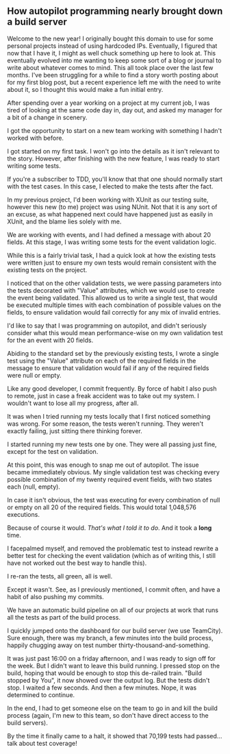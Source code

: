## How autopilot programming nearly brought down a build server

Welcome to the new year! I originally bought this domain to use for some personal projects instead of using hardcoded IPs. Eventually, I figured that now that I have it, I might as well chuck something up here to look at. This eventually evolved into me wanting to keep some sort of a blog or journal to write about whatever comes to mind. This all took place over the last few months. I've been struggling for a while to find a story worth posting about for my first blog post, but a recent experience left me with the need to write about it, so I thought this would make a fun initial entry.

After spending over a year working on a project at my current job, I was tired of looking at the same code day in, day out, and asked my manager for a bit of a change in scenery.

I got the opportunity to start on a new team working with something I hadn't worked with before.

I got started on my first task. I won't go into the details as it isn't relevant to the story. However, after finishing with the new feature, I was ready to start writing some tests.

If you're a subscriber to TDD, you'll know that that one should normally start with the test cases. In this case, I elected to make the tests after the fact.

In my previous project, I'd been working with XUnit as our testing suite, however this new (to me) project was using NUnit. Not that it is any sort of an excuse, as what happened next could have happened just as easily in XUnit, and the blame lies solely with me.

We are working with events, and I had defined a message with about 20 fields. At this stage, I was writing some tests for the event validation logic.

While this is a fairly trivial task, I had a quick look at how the existing tests were written just to ensure my own tests would remain consistent with the existing tests on the project.

I noticed that on the other validation tests, we were passing parameters into the tests decorated with "Value" attributes, which we would use to create the event being validated. This allowed us to write a single test, that would be executed multiple times with each combination of possible values on the fields, to ensure validation would fail correctly for any mix of invalid entries.

I'd like to say that I was programming on autopilot, and didn't seriously consider what this would mean performance-wise on my own validation test for the an event with 20 fields.

Abiding to the standard set by the previously existing tests, I wrote a single test using the "Value" attribute on each of the required fields in the message to ensure that validation would fail if any of the required fields were null or empty.

Like any good developer, I commit frequently. By force of habit I also push to remote, just in case a freak accident was to take out my system. I wouldn't want to lose all my progress, after all.

It was when I tried running my tests locally that I first noticed something was wrong.
For some reason, the tests weren't running. They weren't exactly failing, just sitting there thinking forever.

I started running my new tests one by one. They were all passing just fine, except for the test on validation.

At this point, this was enough to snap me out of autopilot. The issue became immediately obvious. My single validation test was checking every possible combination of my twenty required event fields, with two states each (null, empty).

In case it isn't obvious, the test was executing for every combination of null or empty on all 20 of the required fields. This would total 1,048,576 executions.

Because of course it would. _That's what I told it to do_. And it took a **long** time.

I facepalmed myself, and removed the problematic test to instead rewrite a better test for checking the event validation (which as of writing this, I still have not worked out the best way to handle this).

I re-ran the tests, all green, all is well.

Except it wasn't. See, as I previously mentioned, I commit often, and have a habit of also pushing my commits.

We have an automatic build pipeline on all of our projects at work that runs all the tests as part of the build process.

I quickly jumped onto the dashboard for our build server (we use TeamCity). Sure enough, there was my branch, a few minutes into the build process, happily chugging away on test number thirty-thousand-and-something.

It was just past 16:00 on a friday afternoon, and I was ready to sign off for the week. But I didn't want to leave this build running. I pressed stop on the build, hoping that would be enough to stop this de-railed train. "Build stopped by You", it now showed over the output log. But the tests didn't stop. I waited a few seconds. And then a few minutes. Nope, it was determined to continue.

In the end, I had to get someone else on the team to go in and kill the build process (again, I'm new to this team, so don't have direct access to the build servers).

By the time it finally came to a halt, it showed that 70,199 tests had passed... talk about test coverage!
